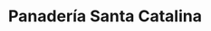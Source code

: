 ---
title: "Panadería Santa Catalina"
url: /bogota-d-c/panaderia-santa-catalina/
shop: panadería
---
